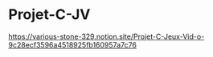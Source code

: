 # Projet-C-JV

https://various-stone-329.notion.site/Projet-C-Jeux-Vid-o-9c28ecf3596a4518925fb160957a7c76
